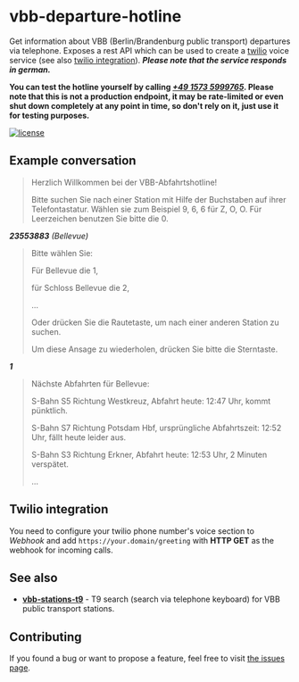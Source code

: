 # vbb-departure-hotline

Get information about VBB (Berlin/Brandenburg public transport) departures via telephone. Exposes a rest API which can be used to create a [twilio](https://www.twilio.com/docs/voice) voice service (see also [twilio integration](#twilio-integration)). __*Please note that the service responds in german.*__

__You can test the hotline yourself by calling *[+49 1573 5999765](tel:+4915735999765)*. Please note that this is not a production endpoint, it may be rate-limited or even shut down completely at any point in time, so don't rely on it, just use it for testing purposes.__

[![license](https://img.shields.io/github/license/juliuste/vbb-departure-hotline.svg?style=flat)](license)

## Example conversation

> Herzlich Willkommen bei der VBB-Abfahrtshotline!
>
> Bitte suchen Sie nach einer Station mit Hilfe der Buchstaben auf ihrer Telefontastatur. Wählen sie zum Beispiel 9, 6, 6 für Z, O, O. Für Leerzeichen benutzen Sie bitte die 0.

__*23553883*__ *(Bellevue)*

> Bitte wählen Sie:
>
> Für Bellevue die 1,
>
> für Schloss Bellevue die 2,
>
> …
>
> Oder drücken Sie die Rautetaste, um nach einer anderen Station zu suchen.
>
> Um diese Ansage zu wiederholen, drücken Sie bitte die Sterntaste.

__*1*__

> Nächste Abfahrten für Bellevue:
>
> S-Bahn S5 Richtung Westkreuz, Abfahrt heute: 12:47 Uhr, kommt pünktlich.
>
> S-Bahn S7 Richtung Potsdam Hbf, ursprüngliche Abfahrtszeit: 12:52 Uhr, fällt heute leider aus.
>
> S-Bahn S3 Richtung Erkner, Abfahrt heute: 12:53 Uhr, 2 Minuten verspätet.
>
> …

## Twilio integration

You need to configure your twilio phone number's voice section to *Webhook* and add `https://your.domain/greeting` with **HTTP GET** as the webhook for incoming calls.

## See also

- **[vbb-stations-t9](https://github.com/juliuste/vbb-stations-t9)** - T9 search (search via telephone keyboard) for VBB public transport stations.

## Contributing

If you found a bug or want to propose a feature, feel free to visit [the issues page](https://github.com/juliuste/vbb-departure-hotline/issues).
